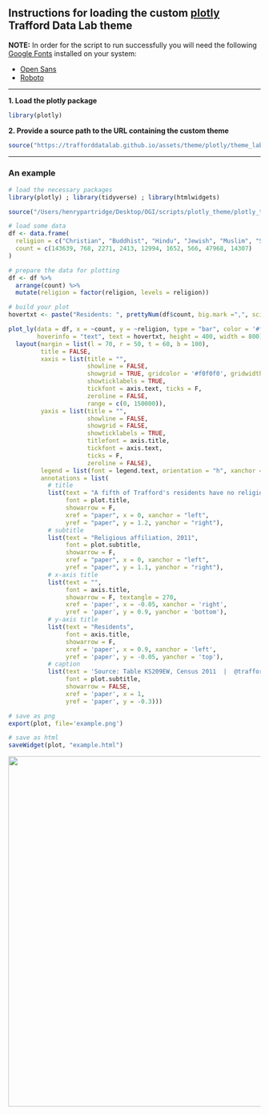 
Instructions for loading the custom [plotly](https://plot.ly/r/) Trafford Data Lab theme
----------------------------------------------------------------------------------------

**NOTE:** In order for the script to run successfully you will need the following [Google Fonts](https://fonts.google.com/) installed on your system:

-   [Open Sans](https://fonts.google.com/specimen/Open+Sans?selection.family=Open+Sans)
-   [Roboto](https://fonts.google.com/specimen/Roboto?selection.family=Roboto)

------------------------------------------------------------------------

**1. Load the plotly package**

``` r
library(plotly)
```

**2. Provide a source path to the URL containing the custom theme**

``` r
source("https://trafforddatalab.github.io/assets/theme/plotly/theme_lab.R")
```

------------------------------------------------------------------------

### An example

``` r
# load the necessary packages
library(plotly) ; library(tidyverse) ; library(htmlwidgets)

source("/Users/henrypartridge/Desktop/OGI/scripts/plotly_theme/plotly_theme_lab.R")

# load some data
df <- data.frame(
  religion = c("Christian", "Buddhist", "Hindu", "Jewish", "Muslim", "Sikh", "Other Religion", "No Religion", "Not Stated"),
  count = c(143639, 768, 2271, 2413, 12994, 1652, 566, 47968, 14307)
)

# prepare the data for plotting
df <- df %>%  
  arrange(count) %>% 
  mutate(religion = factor(religion, levels = religion))

# build your plot
hovertxt <- paste("Residents: ", prettyNum(df$count, big.mark =",", scientific=FALSE))

plot_ly(data = df, x = ~count, y = ~religion, type = "bar", color = '#fc6721',
        hoverinfo = "text", text = hovertxt, height = 400, width = 800) %>% 
  layout(margin = list(l = 70, r = 50, t = 60, b = 100),
         title = FALSE,
         xaxis = list(title = "",
                      showline = FALSE,
                      showgrid = TRUE, gridcolor = '#f0f0f0', gridwidth = 0.3,
                      showticklabels = TRUE,
                      tickfont = axis.text, ticks = F,
                      zeroline = FALSE, 
                      range = c(0, 150000)),
         yaxis = list(title = "",
                      showline = FALSE,
                      showgrid = FALSE,
                      showticklabels = TRUE,
                      titlefont = axis.title,
                      tickfont = axis.text,
                      ticks = F,
                      zeroline = FALSE),
         legend = list(font = legend.text, orientation = "h", xanchor = "center", x = 0.5),
         annotations = list(
           # title
           list(text = "A fifth of Trafford's residents have no religion",
                font = plot.title,
                showarrow = F, 
                xref = "paper", x = 0, xanchor = "left",
                yref = "paper", y = 1.2, yanchor = "right"),
           # subtitle
           list(text = "Religious affiliation, 2011",
                font = plot.subtitle,
                showarrow = F, 
                xref = "paper", x = 0, xanchor = "left",
                yref = "paper", y = 1.1, yanchor = "right"),
           # x-axis title
           list(text = "",
                font = axis.title,
                showarrow = F, textangle = 270,
                xref = 'paper', x = -0.05, xanchor = 'right',
                yref = 'paper', y = 0.9, yanchor = 'bottom'),
           # y-axis title
           list(text = "Residents",
                font = axis.title,
                showarrow = F, 
                xref = 'paper', x = 0.9, xanchor = 'left',
                yref = 'paper', y = -0.05, yanchor = 'top'),
           # caption
           list(text = 'Source: Table KS209EW, Census 2011  |  @traffordDataLab',
                font = plot.subtitle,
                showarrow = FALSE,
                xref = 'paper', x = 1,
                yref = 'paper', y = -0.3)))

# save as png
export(plot, file='example.png')

# save as html
saveWidget(plot, "example.html")
```


<img src="https://trafforddatalab.github.io/assets/theme/plotly/example.gif" width="700">
